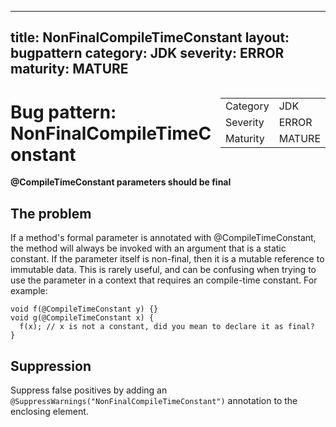 <!--
*** AUTO-GENERATED, DO NOT MODIFY ***
To make changes, edit the @BugPattern annotation or the explanation in docs/bugpattern.
-->

---
title: NonFinalCompileTimeConstant
layout: bugpattern
category: JDK
severity: ERROR
maturity: MATURE
---

<div style="float:right;"><table id="metadata">
<tr><td>Category</td><td>JDK</td></tr>
<tr><td>Severity</td><td>ERROR</td></tr>
<tr><td>Maturity</td><td>MATURE</td></tr>
</table></div>

# Bug pattern: NonFinalCompileTimeConstant
__@CompileTimeConstant parameters should be final__

## The problem
If a method's formal parameter is annotated with @CompileTimeConstant, the method will always be invoked with an argument that is a static constant. If the parameter itself is non-final, then it is a mutable reference to immutable data. This is rarely useful, and can be confusing when trying to use the parameter in a context that requires an compile-time constant. For example:

    void f(@CompileTimeConstant y) {}
    void g(@CompileTimeConstant x) {
      f(x); // x is not a constant, did you mean to declare it as final?
    }



## Suppression
Suppress false positives by adding an `@SuppressWarnings("NonFinalCompileTimeConstant")` annotation to the enclosing element.

